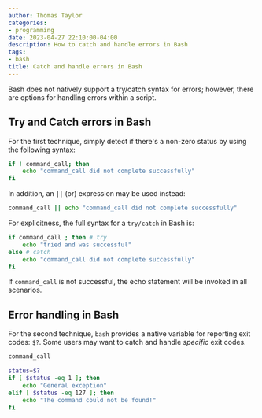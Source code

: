 ```yaml
---
author: Thomas Taylor
categories:
- programming
date: 2023-04-27 22:10:00-04:00
description: How to catch and handle errors in Bash
tags:
- bash
title: Catch and handle errors in Bash
---
```


Bash does not natively support a try/catch syntax for errors; however, there are options for handling errors within a script.

## Try and Catch errors in Bash

For the first technique, simply detect if there's a non-zero status by using the following syntax:

```bash
if ! command_call; then
    echo "command_call did not complete successfully"
fi
```

In addition, an `||` (or) expression may be used instead:

```bash
command_call || echo "command_call did not complete successfully"
```

For explicitness, the full syntax for a `try/catch` in Bash is:

```bash
if command_call ; then # try
    echo "tried and was successful"
else # catch
    echo "command_call did not complete successfully"
fi
```

If `command_call` is not successful, the echo statement will be invoked in all scenarios.

## Error handling in Bash

For the second technique, `bash` provides a native variable for reporting exit codes: `$?`. Some users may want to catch and handle _specific_ exit codes.

```bash
command_call

status=$?
if [ $status -eq 1 ]; then
    echo "General exception"
elif [ $status -eq 127 ]; then
    echo "The command could not be found!"
fi
```